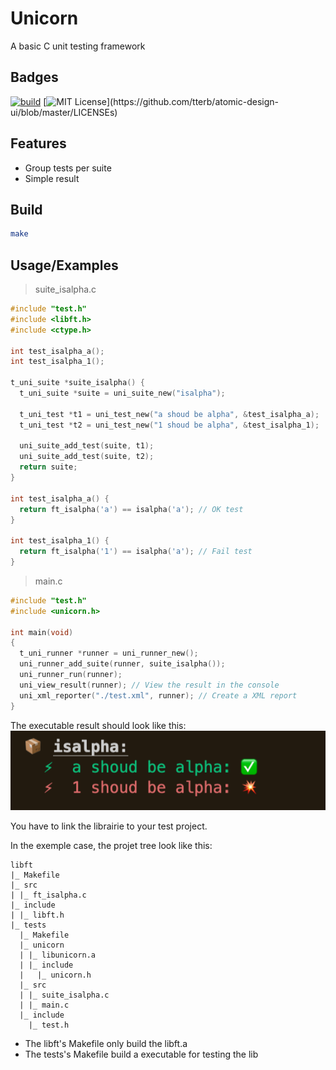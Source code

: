 # Unicorn

A basic C unit testing framework

## Badges

[![build](https://github.com/MajorTom327/unicorn/actions/workflows/build.yml/badge.svg)](https://github.com/MajorTom327/unicorn/actions/workflows/build.yml)
[![MIT License](https://img.shields.io/apm/l/atomic-design-ui.svg?)](https://github.com/tterb/atomic-design-ui/blob/master/LICENSEs)

## Features

- Group tests per suite
- Simple result

## Build

```bash
make
```


## Usage/Examples

> suite_isalpha.c
```C
#include "test.h"
#include <libft.h>
#include <ctype.h>

int test_isalpha_a();
int test_isalpha_1();

t_uni_suite *suite_isalpha() {
  t_uni_suite *suite = uni_suite_new("isalpha");

  t_uni_test *t1 = uni_test_new("a shoud be alpha", &test_isalpha_a);
  t_uni_test *t2 = uni_test_new("1 shoud be alpha", &test_isalpha_1);

  uni_suite_add_test(suite, t1);
  uni_suite_add_test(suite, t2);
  return suite;
}

int test_isalpha_a() {
  return ft_isalpha('a') == isalpha('a'); // OK test
}

int test_isalpha_1() {
  return ft_isalpha('1') == isalpha('a'); // Fail test
}
```

> main.c
```C
#include "test.h"
#include <unicorn.h>

int main(void)
{
  t_uni_runner *runner = uni_runner_new();
  uni_runner_add_suite(runner, suite_isalpha());
  uni_runner_run(runner);
  uni_view_result(runner); // View the result in the console
  uni_xml_reporter("./test.xml", runner); // Create a XML report
}
```

The executable result should look like this:
![result](screen/result.png)

You have to link the librairie to your test project.

In the exemple case, the projet tree look like this:
```
libft
|_ Makefile
|_ src
| |_ ft_isalpha.c
|_ include
| |_ libft.h
|_ tests
  |_ Makefile
  |_ unicorn
  | |_ libunicorn.a
  | |_ include
  |   |_ unicorn.h
  |_ src
  | |_ suite_isalpha.c
  | |_ main.c
  |_ include
    |_ test.h
```

- The libft's Makefile only build the libft.a
- The tests's Makefile build a executable for testing the lib
